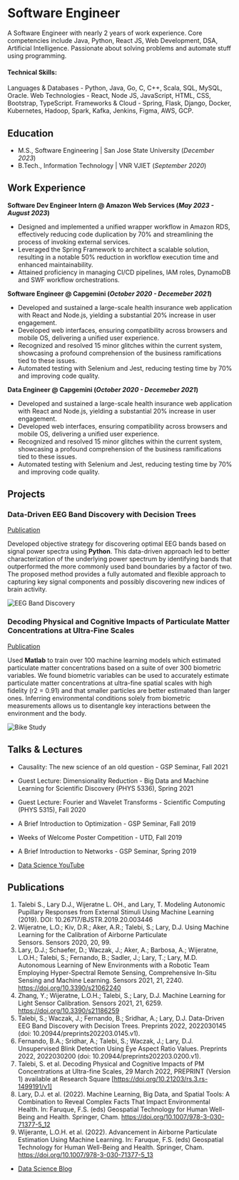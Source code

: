 # Software Engineer
A Software Engineer with nearly 2 years of work experience. Core competencies include Java, Python, React JS, Web Development, DSA, Artificial Intelligence. Passionate about solving problems and automate stuff using programming.


#### Technical Skills: 
Languages & Databases - Python, Java, Go, C, C++, Scala, SQL, MySQL, Oracle. 
Web Technologies - React, Node JS, JavaScript, HTML, CSS, Bootstrap, TypeScript.
Frameworks & Cloud - Spring, Flask, Django, Docker, Kubernetes, Hadoop, Spark, Kafka, Jenkins, Figma, AWS, GCP.

## Education							       		
- M.S., Software Engineering	| San Jose State University (_December 2023_)	 			        		
- B.Tech., Information Technology | VNR VJIET (_September 2020_)

## Work Experience
**Software Dev Engineer Intern @ Amazon Web Services (_May 2023 - August 2023_)**
- Designed and implemented a unified wrapper workflow in Amazon RDS, effectively reducing code duplication by 70% and streamlining the process of invoking external services.
- Leveraged the Spring Framework to architect a scalable solution, resulting in a notable 50% reduction in workflow execution time and enhanced maintainability.
- Attained proficiency in managing CI/CD pipelines, IAM roles, DynamoDB and SWF workflow orchestrations.


**Software Engineer @ Capgemini (_October 2020 - Decemeber 2021_)**
- Developed and sustained a large-scale health insurance web application with React and Node.js, yielding a substantial 20% increase in user engagement.
- Developed web interfaces, ensuring compatibility across browsers and mobile OS, delivering a unified user experience.
- Recognized and resolved 15 minor glitches within the current system, showcasing a profound comprehension of the business ramifications tied to these issues.
- Automated testing with Selenium and Jest, reducing testing time by 70% and improving code quality.

**Data Engineer @ Capgemini (_October 2020 - Decemeber 2021_)**
- Developed and sustained a large-scale health insurance web application with React and Node.js, yielding a substantial 20% increase in user engagement.
- Developed web interfaces, ensuring compatibility across browsers and mobile OS, delivering a unified user experience.
- Recognized and resolved 15 minor glitches within the current system, showcasing a profound comprehension of the business ramifications tied to these issues.
- Automated testing with Selenium and Jest, reducing testing time by 70% and improving code quality.


## Projects
### Data-Driven EEG Band Discovery with Decision Trees
[Publication](https://www.mdpi.com/1424-8220/22/8/3048)

Developed objective strategy for discovering optimal EEG bands based on signal power spectra using **Python**. This data-driven approach led to better characterization of the underlying power spectrum by identifying bands that outperformed the more commonly used band boundaries by a factor of two. The proposed method provides a fully automated and flexible approach to capturing key signal components and possibly discovering new indices of brain activity.

![EEG Band Discovery](/assets/img/eeg_band_discovery.jpeg)

### Decoding Physical and Cognitive Impacts of Particulate Matter Concentrations at Ultra-Fine Scales
[Publication](https://www.mdpi.com/1424-8220/22/11/4240)

Used **Matlab** to train over 100 machine learning models which estimated particulate matter concentrations based on a suite of over 300 biometric variables. We found biometric variables can be used to accurately estimate particulate matter concentrations at ultra-fine spatial scales with high fidelity (r2 = 0.91) and that smaller particles are better estimated than larger ones. Inferring environmental conditions solely from biometric measurements allows us to disentangle key interactions between the environment and the body.

![Bike Study](/assets/img/bike_study.jpeg)

## Talks & Lectures
- Causality: The new science of an old question - GSP Seminar, Fall 2021
- Guest Lecture: Dimensionality Reduction - Big Data and Machine Learning for Scientific Discovery (PHYS 5336), Spring 2021
- Guest Lecture: Fourier and Wavelet Transforms - Scientific Computing (PHYS 5315), Fall 2020
- A Brief Introduction to Optimization - GSP Seminar, Fall 2019
- Weeks of Welcome Poster Competition - UTD, Fall 2019
- A Brief Introduction to Networks - GSP Seminar, Spring 2019

- [Data Science YouTube](https://www.youtube.com/channel/UCa9gErQ9AE5jT2DZLjXBIdA)

## Publications
1. Talebi S., Lary D.J., Wijeratne L. OH., and Lary, T. Modeling Autonomic Pupillary Responses from External Stimuli Using Machine Learning (2019). DOI: 10.26717/BJSTR.2019.20.003446
2. Wijeratne, L.O.; Kiv, D.R.; Aker, A.R.; Talebi, S.; Lary, D.J. Using Machine Learning for the Calibration of Airborne Particulate Sensors. Sensors 2020, 20, 99.
3. Lary, D.J.; Schaefer, D.; Waczak, J.; Aker, A.; Barbosa, A.; Wijeratne, L.O.H.; Talebi, S.; Fernando, B.; Sadler, J.; Lary, T.; Lary, M.D. Autonomous Learning of New Environments with a Robotic Team Employing Hyper-Spectral Remote Sensing, Comprehensive In-Situ Sensing and Machine Learning. Sensors 2021, 21, 2240. https://doi.org/10.3390/s21062240
4. Zhang, Y.; Wijeratne, L.O.H.; Talebi, S.; Lary, D.J. Machine Learning for Light Sensor Calibration. Sensors 2021, 21, 6259. https://doi.org/10.3390/s21186259
5. Talebi, S.; Waczak, J.; Fernando, B.; Sridhar, A.; Lary, D.J. Data-Driven EEG Band Discovery with Decision Trees. Preprints 2022, 2022030145 (doi: 10.20944/preprints202203.0145.v1).
6. Fernando, B.A.; Sridhar, A.; Talebi, S.; Waczak, J.; Lary, D.J. Unsupervised Blink Detection Using Eye Aspect Ratio Values. Preprints 2022, 2022030200 (doi: 10.20944/preprints202203.0200.v1).
7. Talebi, S. et al. Decoding Physical and Cognitive Impacts of PM Concentrations at Ultra-fine Scales, 29 March 2022, PREPRINT (Version 1) available at Research Square [https://doi.org/10.21203/rs.3.rs-1499191/v1]
8. Lary, D.J. et al. (2022). Machine Learning, Big Data, and Spatial Tools: A Combination to Reveal Complex Facts That Impact Environmental Health. In: Faruque, F.S. (eds) Geospatial Technology for Human Well-Being and Health. Springer, Cham. https://doi.org/10.1007/978-3-030-71377-5_12
9. Wijerante, L.O.H. et al. (2022). Advancement in Airborne Particulate Estimation Using Machine Learning. In: Faruque, F.S. (eds) Geospatial Technology for Human Well-Being and Health. Springer, Cham. https://doi.org/10.1007/978-3-030-71377-5_13

- [Data Science Blog](https://medium.com/@shawhin)
